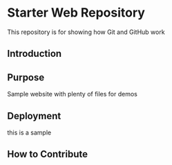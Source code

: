 # Starter Web Repository

This repository is for showing how Git and GitHub work

## Introduction


## Purpose

Sample website with plenty of files for demos


## Deployment

this is a sample

## How to Contribute

